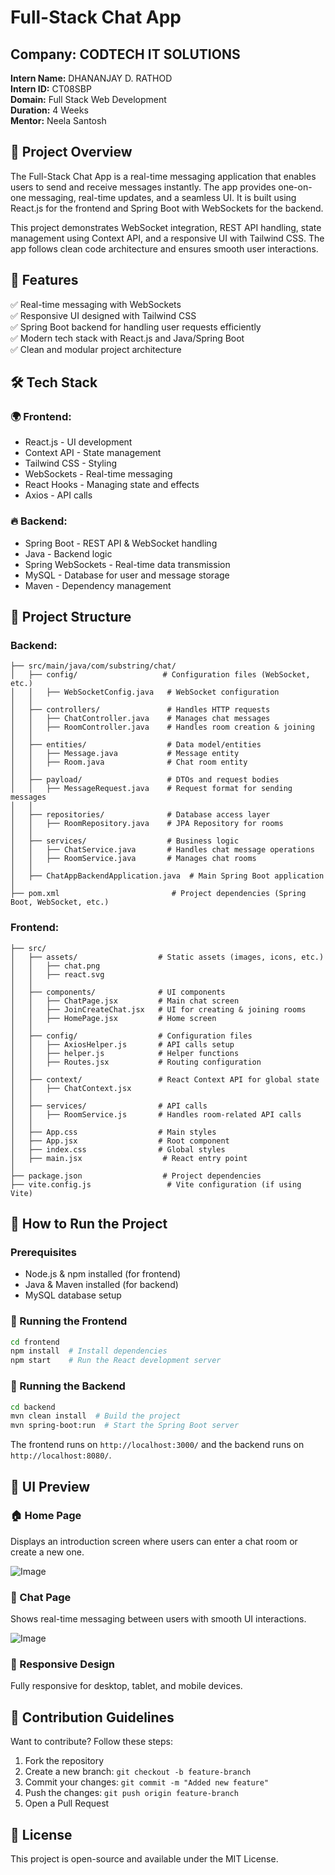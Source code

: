 # Full-Stack Chat App

## Company: CODTECH IT SOLUTIONS
**Intern Name:** DHANANJAY D. RATHOD  
**Intern ID:** CT08SBP  
**Domain:** Full Stack Web Development  
**Duration:** 4 Weeks  
**Mentor:** Neela Santosh  

## 📌 Project Overview
The Full-Stack Chat App is a real-time messaging application that enables users to send and receive messages instantly. The app provides one-on-one messaging, real-time updates, and a seamless UI. It is built using React.js for the frontend and Spring Boot with WebSockets for the backend.

This project demonstrates WebSocket integration, REST API handling, state management using Context API, and a responsive UI with Tailwind CSS. The app follows clean code architecture and ensures smooth user interactions.

## 🚀 Features
✅ Real-time messaging with WebSockets  
✅ Responsive UI designed with Tailwind CSS  
✅ Spring Boot backend for handling user requests efficiently  
✅ Modern tech stack with React.js and Java/Spring Boot  
✅ Clean and modular project architecture  

## 🛠️ Tech Stack
### 🌍 Frontend:
- React.js - UI development
- Context API - State management
- Tailwind CSS - Styling
- WebSockets - Real-time messaging
- React Hooks - Managing state and effects
- Axios - API calls

### 🔥 Backend:
- Spring Boot - REST API & WebSocket handling
- Java - Backend logic
- Spring WebSockets - Real-time data transmission
- MySQL - Database for user and message storage
- Maven - Dependency management

## 📂 Project Structure

### Backend:
```
├── src/main/java/com/substring/chat/
│   ├── config/                   # Configuration files (WebSocket, etc.)
│   │   ├── WebSocketConfig.java   # WebSocket configuration
│   │
│   ├── controllers/               # Handles HTTP requests
│   │   ├── ChatController.java    # Manages chat messages
│   │   ├── RoomController.java    # Handles room creation & joining
│   │
│   ├── entities/                  # Data model/entities
│   │   ├── Message.java           # Message entity
│   │   ├── Room.java              # Chat room entity
│   │
│   ├── payload/                   # DTOs and request bodies
│   │   ├── MessageRequest.java    # Request format for sending messages
│   │
│   ├── repositories/              # Database access layer
│   │   ├── RoomRepository.java    # JPA Repository for rooms
│   │
│   ├── services/                  # Business logic
│   │   ├── ChatService.java       # Handles chat message operations
│   │   ├── RoomService.java       # Manages chat rooms
│   │
│   ├── ChatAppBackendApplication.java  # Main Spring Boot application
│
├── pom.xml                         # Project dependencies (Spring Boot, WebSocket, etc.)
```

### Frontend:
```
├── src/
│   ├── assets/                  # Static assets (images, icons, etc.)
│   │   ├── chat.png
│   │   ├── react.svg
│   │
│   ├── components/              # UI components
│   │   ├── ChatPage.jsx         # Main chat screen
│   │   ├── JoinCreateChat.jsx   # UI for creating & joining rooms
│   │   ├── HomePage.jsx         # Home screen
│   │
│   ├── config/                  # Configuration files
│   │   ├── AxiosHelper.js       # API calls setup
│   │   ├── helper.js            # Helper functions
│   │   ├── Routes.jsx           # Routing configuration
│   │
│   ├── context/                 # React Context API for global state
│   │   ├── ChatContext.jsx
│   │
│   ├── services/                # API calls
│   │   ├── RoomService.js       # Handles room-related API calls
│   │
│   ├── App.css                  # Main styles
│   ├── App.jsx                  # Root component
│   ├── index.css                # Global styles
│   ├── main.jsx                  # React entry point
│
├── package.json                  # Project dependencies
├── vite.config.js                 # Vite configuration (if using Vite)
```

## 📜 How to Run the Project
### Prerequisites
- Node.js & npm installed (for frontend)
- Java & Maven installed (for backend)
- MySQL database setup

### 🚀 Running the Frontend
```bash
cd frontend
npm install  # Install dependencies
npm start    # Run the React development server
```

### 🚀 Running the Backend
```bash
cd backend
mvn clean install  # Build the project
mvn spring-boot:run  # Start the Spring Boot server
```
The frontend runs on `http://localhost:3000/` and the backend runs on `http://localhost:8080/`.

## 🎨 UI Preview
### 🏠 Home Page
Displays an introduction screen where users can enter a chat room or create a new one.

![Image](https://github.com/user-attachments/assets/2d313c1e-10ee-40d1-97bd-048117c64591)

### 💬 Chat Page
Shows real-time messaging between users with smooth UI interactions.

![Image](https://github.com/user-attachments/assets/2206ceb0-66b6-4b51-8a49-7bcc9808ff97)

### 📱 Responsive Design
Fully responsive for desktop, tablet, and mobile devices.

## 🤝 Contribution Guidelines
Want to contribute? Follow these steps:

1. Fork the repository
2. Create a new branch: `git checkout -b feature-branch`
3. Commit your changes: `git commit -m "Added new feature"`
4. Push the changes: `git push origin feature-branch`
5. Open a Pull Request

## 📜 License
This project is open-source and available under the MIT License.

